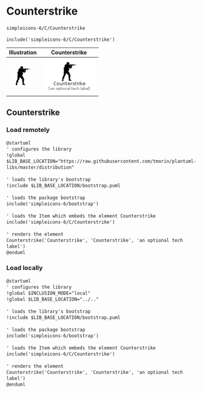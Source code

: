 # Counterstrike


```text
simpleicons-6/C/Counterstrike
```

```text
include('simpleicons-6/C/Counterstrike')
```



| Illustration | Counterstrike |
| :---: | :---: |
| ![illustration for Illustration](../../simpleicons-6/C/Counterstrike.png) | ![illustration for Counterstrike](../../simpleicons-6/C/Counterstrike.Local.png) |




## Counterstrike

### Load remotely
```plantuml
@startuml
' configures the library
!global $LIB_BASE_LOCATION="https://raw.githubusercontent.com/tmorin/plantuml-libs/master/distribution"

' loads the library's bootstrap
!include $LIB_BASE_LOCATION/bootstrap.puml

' loads the package bootstrap
include('simpleicons-6/bootstrap')

' loads the Item which embeds the element Counterstrike
include('simpleicons-6/C/Counterstrike')

' renders the element
Counterstrike('Counterstrike', 'Counterstrike', 'an optional tech label')
@enduml
```

### Load locally
```plantuml
@startuml
' configures the library
!global $INCLUSION_MODE="local"
!global $LIB_BASE_LOCATION="../.."

' loads the library's bootstrap
!include $LIB_BASE_LOCATION/bootstrap.puml

' loads the package bootstrap
include('simpleicons-6/bootstrap')

' loads the Item which embeds the element Counterstrike
include('simpleicons-6/C/Counterstrike')

' renders the element
Counterstrike('Counterstrike', 'Counterstrike', 'an optional tech label')
@enduml
```

